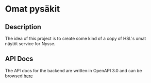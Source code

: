# Omat pysäkit

## Description

The idea of this project is to create some kind of a copy of HSL's omat näytöt service for Nysse.

## API Docs

The API docs for the backend are written in OpenAPI 3.0 and can be browsed [here](https://app.swaggerhub.com/apis/jontzii/omat-pysakit/1.0.0)
